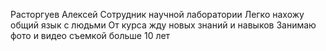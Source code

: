 Расторгуев Алексей
Сотрудник научной лаборатории
Легко нахожу общий язык с людьми
От курса жду новых знаний и навыков
Занимаю фото и видео съемкой больше 10 лет